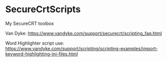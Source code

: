 # SecureCrtScripts
My SecureCRT toolbox

Van Dyke: https://www.vandyke.com/support/securecrt/scripting_faq.html

Word Highlighter script use: https://www.vandyke.com/support/scripting/scripting-examples/import-keyword-highlighting-ini-files.html
